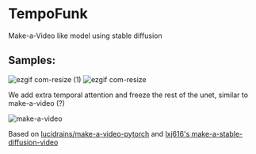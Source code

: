 # TempoFunk

Make-a-Video like model using stable diffusion

## Samples:

![ezgif com-resize (1)](https://user-images.githubusercontent.com/85657083/222880769-f7860d4d-ded4-4629-a5a5-a5d455464891.gif)
![ezgif com-resize](https://user-images.githubusercontent.com/85657083/222880772-dab7b72a-565a-4a9d-8f04-6e0f3f246cfb.gif)

We add extra temporal attention and freeze the rest of the unet, similar to make-a-video (?)

![make-a-video](https://user-images.githubusercontent.com/85657083/222880782-e3931bf7-c011-4a41-8293-67420e897886.png)

Based on [lucidrains/make-a-video-pytorch](https://github.com/lucidrains/make-a-video-pytorch) and [lxj616's make-a-stable-diffusion-video](https://github.com/lucidrains/make-a-video-pytorch/issues/10)
